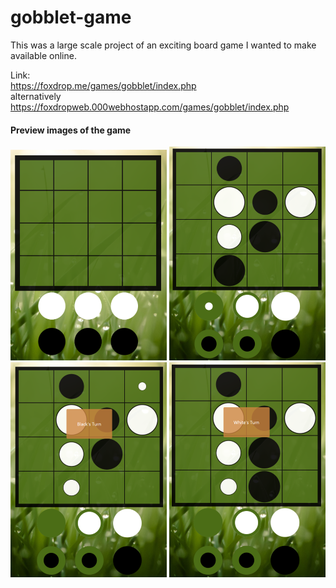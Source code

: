# gobblet-game
This was a large scale project of an exciting board game I wanted to make available online.

Link:<br> https://foxdrop.me/games/gobblet/index.php <br> alternatively <br>
https://foxdropweb.000webhostapp.com/games/gobblet/index.php 


#### Preview images of the game
![Image of game](readmeImages/display.png)
![Image of game](readmeImages/display2.png)
![Image of game](readmeImages/display3.png)
![Image of game](readmeImages/display4.png)

